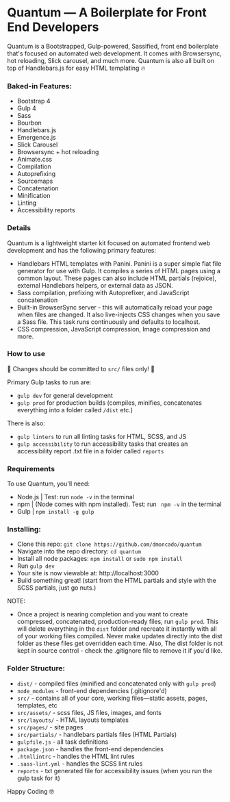 # Quantum — A Boilerplate for Front End Developers
Quantum is a Bootstrapped, Gulp-powered, Sassified, front end boilerplate that's focused on automated web development. It comes with Browsersync, hot reloading, Slick carousel, and much more. Quantum is also all built on top of Handlebars.js for easy HTML templating 🔥

### Baked-in Features:

* Bootstrap 4
* Gulp 4
* Sass
* Bourbon
* Handlebars.js
* Emergence.js
* Slick Carousel
* Browsersync + hot reloading
* Animate.css
* Compilation
* Autoprefixing
* Sourcemaps
* Concatenation
* Minification
* Linting
* Accessibility reports


### Details

Quantum is a lightweight starter kit focused on automated frontend web development and has the following primary features:

-	Handlebars HTML templates with Panini. Panini is a super simple flat file generator for use with Gulp. It compiles a series of HTML pages using a common layout. These pages can also include HTML partials (rejoice), external Handlebars helpers, or external data as JSON.
-	Sass compilation, prefixing with Autoprefixer, and JavaScript concatenation
-	Built-in BrowserSync server - this will automatically reload your page when files are changed. It also live-injects CSS changes when you save a Sass file. This task runs continuously and defaults to localhost.
-	CSS compression, JavaScript compression, Image compression and more.


### How to use

🚨 Changes should be committed to `src/` files only! 🚨

Primary Gulp tasks to run are:
-	`gulp dev` for general development
-	`gulp prod` for production builds (compiles, minifies, concatenates everything into a folder called `/dist` etc.)

There is also:
-	`gulp linters` to run all linting tasks for HTML, SCSS, and JS
-	`gulp accessibility` to run accessibility tasks that creates an accessibility report .txt file in a folder called `reports`


### Requirements

To use Quantum, you'll need:

-	Node.js | Test: run ` node -v ` in the terminal
-	npm | (Node comes with npm installed). Test: run ` npm -v`  in the terminal
-	Gulp | `npm install -g gulp`


### Installing:

- Clone this repo: `git clone https://github.com/dmoncado/quantum`
- Navigate into the repo directory: `cd quantum`
- Install all node packages: `npm install` or `sudo npm install`
- Run `gulp dev`
- Your site is now viewable at: http://localhost:3000
- Build something great! (start from the HTML partials and style with the SCSS partials, just go nuts.)

NOTE:
- Once a project is nearing completion and you want to create compressed, concatenated, production-ready files, run `gulp prod`. This will delete everything in the `dist` folder and recreate it instantly with all of your working files compiled. Never make updates directly into the dist folder as these files get overridden each time. Also, The dist folder is not kept in source control - check the .gitignore file to remove it if you'd like.


### Folder Structure:

- `dist/` - compiled files (minified and concatenated only with `gulp prod`)
- `node_modules` - front-end dependencies (.gitignore'd)
- `src/` - contains all of your core, working files—static assets, pages, templates, etc
- `src/assets/` - scss files, JS files, images, and fonts
- `src/layouts/` - HTML layouts templates
- `src/pages/` - site pages
- `src/partials/` - handlebars partials files (HTML Partials)
- `gulpfile.js` - all task definitions
- `package.json` - handles the front-end dependencies
- `.htmllintrc` - handles the HTML lint rules
- `.sass-lint.yml` - handles the SCSS lint rules
- `reports` - txt generated file for accessibility issues (when you run the gulp task for it)

Happy Coding 🤓
